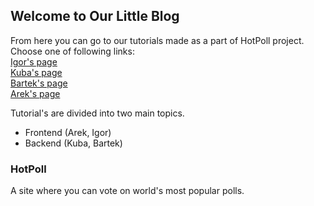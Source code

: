 ## Welcome to Our Little Blog

From here you can go to our tutorials made as a part of HotPoll project. Choose one of following links:   
[Igor's page](https://igorxddd.github.io/HotPoll/Igor)  
[Kuba's page](https://igorxddd.github.io/HotPoll/Kuba)  
[Bartek's page](https://igorxddd.github.io/HotPoll/Bartek)  
[Arek's page](https://igorxddd.github.io/HotPoll/Arek)  

Tutorial's are divided into two main topics.
- Frontend (Arek, Igor)
- Backend (Kuba, Bartek)

### HotPoll

A site where you can vote on world's most popular polls.
